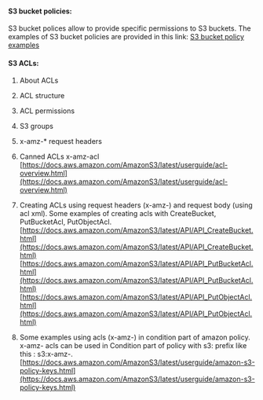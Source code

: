 #### S3 bucket policies:
S3 bucket polices allow to provide specific permissions to S3 buckets. The examples of S3 bucket policies are provided in this link: 
[S3 bucket policy examples](https://docs.aws.amazon.com/AmazonS3/latest/userguide/example-bucket-policies.html)

#### S3 ACLs:
1. About ACLs
2. ACL structure
3. ACL permissions
4. S3 groups
5. x-amz-* request headers
6. Canned ACLs x-amz-acl
[https://docs.aws.amazon.com/AmazonS3/latest/userguide/acl-overview.html](https://docs.aws.amazon.com/AmazonS3/latest/userguide/acl-overview.html)

7. Creating ACLs using request headers (x-amz-) and request body (using acl xml). Some examples of creating acls with CreateBucket, PutBucketAcl, PutObjectAcl. 
[https://docs.aws.amazon.com/AmazonS3/latest/API/API_CreateBucket.html](https://docs.aws.amazon.com/AmazonS3/latest/API/API_CreateBucket.html)
[https://docs.aws.amazon.com/AmazonS3/latest/API/API_PutBucketAcl.html](https://docs.aws.amazon.com/AmazonS3/latest/API/API_PutBucketAcl.html)
[https://docs.aws.amazon.com/AmazonS3/latest/API/API_PutObjectAcl.html](https://docs.aws.amazon.com/AmazonS3/latest/API/API_PutObjectAcl.html)

8. Some examples using acls (x-amz-) in condition part of amazon policy. x-amz- acls can be used in Condition part of policy with s3: prefix like this : s3:x-amz-.
[https://docs.aws.amazon.com/AmazonS3/latest/userguide/amazon-s3-policy-keys.html](https://docs.aws.amazon.com/AmazonS3/latest/userguide/amazon-s3-policy-keys.html)


